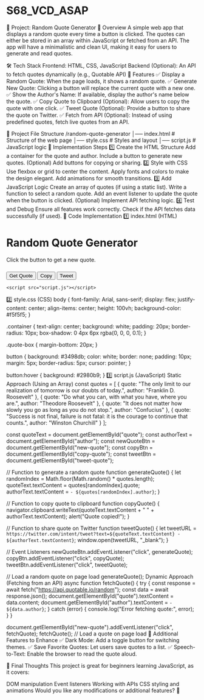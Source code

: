 # S68_VCD_ASAP

📌 Project: Random Quote Generator
📜 Overview
A simple web app that displays a random quote every time a button is clicked. The quotes can either be stored in an array within JavaScript or fetched from an API. The app will have a minimalistic and clean UI, making it easy for users to generate and read quotes.

🛠️ Tech Stack
Frontend: HTML, CSS, JavaScript
Backend (Optional): An API to fetch quotes dynamically (e.g., Quotable API)
🎯 Features
✅ Display a Random Quote: When the page loads, it shows a random quote.
✅ Generate New Quote: Clicking a button will replace the current quote with a new one.
✅ Show the Author's Name: If available, display the author's name below the quote.
✅ Copy Quote to Clipboard (Optional): Allow users to copy the quote with one click.
✅ Tweet Quote (Optional): Provide a button to share the quote on Twitter.
✅ Fetch from API (Optional): Instead of using predefined quotes, fetch live quotes from an API.

📂 Project File Structure
/random-quote-generator
│── index.html       # Structure of the web page
│── style.css        # Styles and layout
│── script.js        # JavaScript logic
📝 Implementation Steps
1️⃣ Create the HTML Structure
Add a container for the quote and author.
Include a button to generate new quotes.
(Optional) Add buttons for copying or sharing.
2️⃣ Style with CSS
Use flexbox or grid to center the content.
Apply fonts and colors to make the design elegant.
Add animations for smooth transitions.
3️⃣ Add JavaScript Logic
Create an array of quotes (if using a static list).
Write a function to select a random quote.
Add an event listener to update the quote when the button is clicked.
(Optional) Implement API fetching logic.
4️⃣ Test and Debug
Ensure all features work correctly.
Check if the API fetches data successfully (if used).
🔧 Code Implementation
1️⃣ index.html (HTML)
<!DOCTYPE html>
<html lang="en">
<head>
    <meta charset="UTF-8">
    <meta name="viewport" content="width=device-width, initial-scale=1.0">
    <title>Random Quote Generator</title>
    <link rel="stylesheet" href="style.css">
</head>
<body>
    <div class="container">
        <h1>Random Quote Generator</h1>
        <div class="quote-box">
            <p id="quote">Click the button to get a new quote.</p>
            <h3 id="author"></h3>
        </div>
        <button id="new-quote">Get Quote</button>
        <button id="copy-quote">Copy</button>
        <button id="tweet-quote">Tweet</button>
    </div>

    <script src="script.js"></script>
</body>
</html>
2️⃣ style.css (CSS)
body {
    font-family: Arial, sans-serif;
    display: flex;
    justify-content: center;
    align-items: center;
    height: 100vh;
    background-color: #f5f5f5;
}

.container {
    text-align: center;
    background: white;
    padding: 20px;
    border-radius: 10px;
    box-shadow: 0 4px 6px rgba(0, 0, 0, 0.1);
}

.quote-box {
    margin-bottom: 20px;
}

button {
    background: #3498db;
    color: white;
    border: none;
    padding: 10px;
    margin: 5px;
    border-radius: 5px;
    cursor: pointer;
}

button:hover {
    background: #2980b9;
}
3️⃣ script.js (JavaScript)
Static Approach (Using an Array)
const quotes = [
    { quote: "The only limit to our realization of tomorrow is our doubts of today.", author: "Franklin D. Roosevelt" },
    { quote: "Do what you can, with what you have, where you are.", author: "Theodore Roosevelt" },
    { quote: "It does not matter how slowly you go as long as you do not stop.", author: "Confucius" },
    { quote: "Success is not final, failure is not fatal: it is the courage to continue that counts.", author: "Winston Churchill" }
];

const quoteText = document.getElementById("quote");
const authorText = document.getElementById("author");
const newQuoteBtn = document.getElementById("new-quote");
const copyBtn = document.getElementById("copy-quote");
const tweetBtn = document.getElementById("tweet-quote");

// Function to generate a random quote
function generateQuote() {
    let randomIndex = Math.floor(Math.random() * quotes.length);
    quoteText.textContent = quotes[randomIndex].quote;
    authorText.textContent = `- ${quotes[randomIndex].author}`;
}

// Function to copy quote to clipboard
function copyQuote() {
    navigator.clipboard.writeText(quoteText.textContent + " " + authorText.textContent);
    alert("Quote copied!");
}

// Function to share quote on Twitter
function tweetQuote() {
    let tweetURL = `https://twitter.com/intent/tweet?text=${quoteText.textContent} - ${authorText.textContent}`;
    window.open(tweetURL, "_blank");
}

// Event Listeners
newQuoteBtn.addEventListener("click", generateQuote);
copyBtn.addEventListener("click", copyQuote);
tweetBtn.addEventListener("click", tweetQuote);

// Load a random quote on page load
generateQuote();
Dynamic Approach (Fetching from an API)
async function fetchQuote() {
    try {
        const response = await fetch("https://api.quotable.io/random");
        const data = await response.json();
        document.getElementById("quote").textContent = data.content;
        document.getElementById("author").textContent = `- ${data.author}`;
    } catch (error) {
        console.log("Error fetching quote:", error);
    }
}

document.getElementById("new-quote").addEventListener("click", fetchQuote);
fetchQuote(); // Load a quote on page load
🚀 Additional Features to Enhance
✅ Dark Mode: Add a toggle button for switching themes.
✅ Save Favorite Quotes: Let users save quotes to a list.
✅ Speech-to-Text: Enable the browser to read the quote aloud.

🎯 Final Thoughts
This project is great for beginners learning JavaScript, as it covers:

DOM manipulation
Event listeners
Working with APIs
CSS styling and animations
Would you like any modifications or additional features? 🚀
